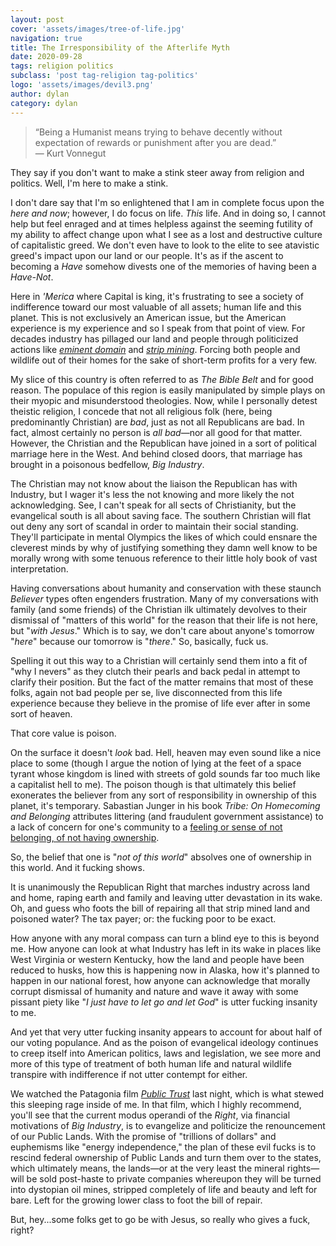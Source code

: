 ```yaml
---
layout: post
cover: 'assets/images/tree-of-life.jpg'
navigation: true
title: The Irresponsibility of the Afterlife Myth
date: 2020-09-28
tags: religion politics
subclass: 'post tag-religion tag-politics' 
logo: 'assets/images/devil3.png'
author: dylan
category: dylan
---
```


> “Being a Humanist means trying to behave decently without expectation of rewards or punishment after you are dead.”  
> &mdash; Kurt Vonnegut

They say if you don't want to make a stink steer away from religion and politics. Well, I'm here to make a stink.

I don't dare say that I'm so enlightened that I am in complete focus upon the _here and now_; however, I do focus on life. _This_ life. And in doing so, I cannot help but feel enraged and at times helpless against the seeming futility of my ability to affect change upon what I see as a lost and destructive culture of capitalistic greed. We don't even have to look to the elite to see atavistic greed's impact upon our land or our people. It's as if the ascent to becoming a _Have_ somehow divests one of the memories of having been a _Have-Not_.

Here in _'Merica_ where Capital is king, it's frustrating to see a society of indifference toward our most valuable of all assets; human life and this planet. This is not exclusively an American issue, but the American experience is my experience and so I speak from that point of view. For decades industry has pillaged our land and people through politicized actions like [_eminent domain_](https://en.wikipedia.org/wiki/Eminent_domain) and [_strip mining_](https://en.wikipedia.org/wiki/Surface_mining). Forcing both people and wildlife out of their homes for the sake of short-term profits for a very few.

My slice of this country is often referred to as _The Bible Belt_ and for good reason. The populace of this region is easily manipulated by simple plays on their myopic and misunderstood theologies. Now, while I personally detest theistic religion, I concede that not all religious folk (here, being predominantly Christian) are _bad_, just as not all Republicans are bad. In fact, almost certainly no person is _all bad_&mdash;nor all good for that matter. However, the Christian and the Republican have joined in a sort of political marriage here in the West. And behind closed doors, that marriage has brought in a poisonous bedfellow, _Big Industry_.

The Christian may not know about the liaison the Republican has with Industry, but I wager it's less the not knowing and more likely the not acknowledging. See, I can't speak for all sects of Christianity, but the evangelical south is all about saving face. The southern Christian will flat out deny any sort of scandal in order to maintain their social standing. They'll participate in mental Olympics the likes of which could ensnare the cleverest minds by why of justifying something they damn well know to be morally wrong with some tenuous reference to their little holy book of vast interpretation. 

Having conversations about humanity and conservation with these staunch _Believer_ types often engenders frustration. Many of my conversations with family (and some friends) of the Christian ilk ultimately devolves to their dismissal of "matters of this world" for the reason that their life is not here, but "_with Jesus_." Which is to say, we don't care about anyone's tomorrow "_here_" because our tomorrow is "_there_." So, basically, fuck us.

Spelling it out this way to a Christian will certainly send them into a fit of "why I nevers" as they clutch their pearls and back pedal in attempt to clarify their position. But the fact of the matter remains that most of these folks, again not bad people per se, live disconnected from this life experience because they believe in the promise of life ever after in some sort of heaven. 

That core value is poison.

On the surface it doesn't _look_ bad. Hell, heaven may even sound like a nice place to some (though I argue the notion of lying at the feet of a space tyrant whose kingdom is lined with streets of gold sounds far too much like a capitalist hell to me). The poison though is that ultimately this belief exonerates the believer from any sort of responsibility in ownership of this planet, it's temporary. Sabastian Junger in his book _Tribe: On Homecoming and Belonging_ attributes littering (and fraudulent government assistance) to a lack of concern for one's community to a [feeling or sense of not belonging, of not having ownership](https://www.goodreads.com/quotes/7685121-in-this-sense-littering-is-an-exceedingly-petty-version-of).

So, the belief that one is "_not of this world_" absolves one of ownership in this world. And it fucking shows.

It is unanimously the Republican Right that marches industry across land and home, raping earth and family and leaving utter devastation in its wake. Oh, and guess who foots the bill of repairing all that strip mined land and poisoned water? The tax payer; or: the fucking poor to be exact.

How anyone with any moral compass can turn a blind eye to this is beyond me. How anyone can look at what Industry has left in its wake in places like West Virginia or western Kentucky, how the land and people have been reduced to husks, how this is happening now in Alaska, how it's planned to happen in our national forest, how anyone can acknowledge that morally corrupt dismissal of humanity and nature and wave it away with some pissant piety like "_I just have to let go and let God_" is utter fucking insanity to me.

And yet that very utter fucking insanity appears to account for about half of our voting populance. And as the poison of evangelical ideology continues to creep itself into American politics, laws and legislation, we see more and more of this type of treatment of both human life and natural wildlife transpire with indifference if not utter contempt for either. 

We watched the Patagonia film [_Public Trust_](https://www.youtube.com/watch?v=OGjnIG7puzY) last night, which is what stewed this sleeping rage inside of me. In that film, which I highly recommend, you'll see that the current modus operandi of the _Right_, via financial motivations of _Big Industry_, is to evangelize and politicize the renouncement of our Public Lands. With the promise of "trillions of dollars" and euphemisms like "energy independence," the plan of these evil fucks is to rescind federal ownership of Public Lands and turn them over to the states, which ultimately means, the lands&mdash;or at the very least the mineral rights&mdash;will be sold post-haste to private companies whereupon they will be turned into dystopian oil mines, stripped completely of life and beauty and left for bare. Left for the growing lower class to foot the bill of repair.

But, hey...some folks get to go be with Jesus, so really who gives a fuck, right?